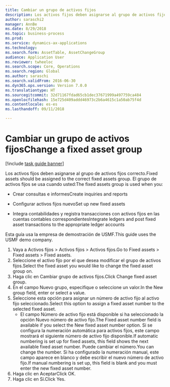 ```yaml
--- 
title: Cambiar un grupo de activos fijos
description: Los activos fijos deben asignarse al grupo de activos fijos correcto.
author: saraschi2
manager: AnnBe
ms.date: 8/29/2018
ms.topic: business-process
ms.prod: 
ms.service: dynamics-ax-applications
ms.technology: 
ms.search.form: AssetTable, AssetChangeGroup
audience: Application User
ms.reviewer: twheeloc
ms.search.scope: Core, Operations
ms.search.region: Global
ms.author: saraschi
ms.search.validFrom: 2016-06-30
ms.dyn365.ops.version: Version 7.0.0
ms.translationtype: HT
ms.sourcegitcommit: 32d71167fdad65cb1dec37671999a497759ca484
ms.openlocfilehash: 15e725d409addd46973c2b6a4615c1a50ab75f4d
ms.contentlocale: es-es
ms.lasthandoff: 09/11/2018

---
```

# <a name="change-a-fixed-asset-group"></a><span data-ttu-id="99518-103">Cambiar un grupo de activos fijos</span><span class="sxs-lookup"><span data-stu-id="99518-103">Change a fixed asset group</span></span>

[!include [task guide banner](../../includes/task-guide-banner.md)]

<span data-ttu-id="99518-104">Los activos fijos deben asignarse al grupo de activos fijos correcto.</span><span class="sxs-lookup"><span data-stu-id="99518-104">Fixed assets should be assigned to the correct fixed assets group.</span></span> <span data-ttu-id="99518-105">El grupo de activos fijos se usa cuando usted:</span><span class="sxs-lookup"><span data-stu-id="99518-105">The fixed assets group is used when you:</span></span>

 - <span data-ttu-id="99518-106">Crear consultas e informes</span><span class="sxs-lookup"><span data-stu-id="99518-106">Create inquiries and reports</span></span>

 - <span data-ttu-id="99518-107">Configurar activos fijos nuevo</span><span class="sxs-lookup"><span data-stu-id="99518-107">Set up new fixed assets</span></span>

 - <span data-ttu-id="99518-108">Integra contabilidades y registra transacciones con activos fijos en las cuentas contables correspondientes</span><span class="sxs-lookup"><span data-stu-id="99518-108">Integrate ledgers and post fixed asset transactions to the appropriate ledger accounts</span></span>

<span data-ttu-id="99518-109">Esta guía usa la empresa de demostración de USMF.</span><span class="sxs-lookup"><span data-stu-id="99518-109">This guide uses the USMF demo company.</span></span>

1. <span data-ttu-id="99518-110">Vaya a Activos fijos > Activos fijos > Activos fijos.</span><span class="sxs-lookup"><span data-stu-id="99518-110">Go to Fixed assets > Fixed assets > Fixed assets.</span></span>
2. <span data-ttu-id="99518-111">Seleccione el activo fijo por el que desea modificar el grupo de activos fijos.</span><span class="sxs-lookup"><span data-stu-id="99518-111">Select the fixed asset you would like to change the fixed asset group on.</span></span>
3. <span data-ttu-id="99518-112">Haga clic en Cambiar grupo de activos fijos.</span><span class="sxs-lookup"><span data-stu-id="99518-112">Click Change fixed asset group.</span></span>
4. <span data-ttu-id="99518-113">En el campo Nuevo grupo, especifique o seleccione un valor.</span><span class="sxs-lookup"><span data-stu-id="99518-113">In the New group field, enter or select a value.</span></span>
5. <span data-ttu-id="99518-114">Seleccione esta opción para asignar un número de activo fijo al activo fijo seleccionado.</span><span class="sxs-lookup"><span data-stu-id="99518-114">Select this option to assign a fixed asset number to the selected fixed asset.</span></span>
    * <span data-ttu-id="99518-115">El campo Número de activo fijo está disponible si ha seleccionado la opción Nuevo número de activo fijo.</span><span class="sxs-lookup"><span data-stu-id="99518-115">The Fixed asset number field is available if you select the New fixed asset number option.</span></span>   <span data-ttu-id="99518-116">Si se configura la numeración automática para activos fijos, este campo mostrará el siguiente número de activo fijo disponible.</span><span class="sxs-lookup"><span data-stu-id="99518-116">If automatic numbering is set up for fixed assets, this field shows the next available fixed asset number.</span></span> <span data-ttu-id="99518-117">Puede cambiar el número.</span><span class="sxs-lookup"><span data-stu-id="99518-117">You can change the number.</span></span>   <span data-ttu-id="99518-118">Si ha configurado la numeración manual, este campo aparece en blanco y debe escribir el nuevo número de activo fijo.</span><span class="sxs-lookup"><span data-stu-id="99518-118">If manual numbering is set up, this field is blank and you must enter the new fixed asset number.</span></span>     
6. <span data-ttu-id="99518-119">Haga clic en Aceptar</span><span class="sxs-lookup"><span data-stu-id="99518-119">Click OK.</span></span>
7. <span data-ttu-id="99518-120">Haga clic en Sí.</span><span class="sxs-lookup"><span data-stu-id="99518-120">Click Yes.</span></span>


